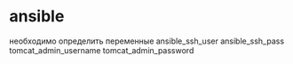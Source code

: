 # ansible

необходимо определить переменные
ansible_ssh_user
ansible_ssh_pass
tomcat_admin_username
tomcat_admin_password
